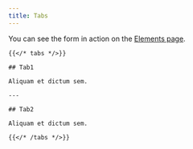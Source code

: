 ```yaml
---
title: Tabs
---
```


You can see the form in action on the [Elements page](/elements/).

```
{{</* tabs */>}}

## Tab1

Aliquam et dictum sem.

---

## Tab2

Aliquam et dictum sem.

{{</* /tabs */>}}
```

<!--{{< tabs >}}{{< /tabs >}}-->
